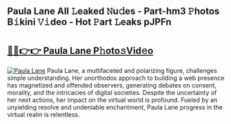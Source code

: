 ## Paula Lane All 𝙻eaked 𝙽u𝚍es - Part-hm3 𝙿hotos B𝚒kini 𝚅𝚒deo - Hot 𝙿art 𝙻eaks pJPFn

# <h2><a href="http://ld0vhjj.urlbe.top/?page=Paula+Lane">🔗🔗👉👉 Paula Lane P𝚑oto𝚜Vid𝚎o</a></h2>

[![Paula Lane](https://i.imgur.com/eBuTRDB.gif)](http://ld0vhjj.urlbe.top/?page=Paula+Lane)
Paula Lane, a multifaceted and polarizing figure, challenges simple understanding. Her unorthodox approach to building a web presence has magnetized and offended observers, generating debates on consent, morality, and the intricacies of digital societies. Despite the uncertainty of her next actions, her impact on the virtual world is profound. Fueled by an unyielding resolve and undeniable enchantment, Paula Lane progress in the virtual realm is relentless.
